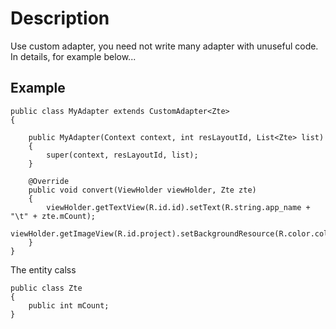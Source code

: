 # Description
Use custom adapter, you need not write many adapter with unuseful code.   
In details, for example below...

## Example

``` 
public class MyAdapter extends CustomAdapter<Zte>
{

    public MyAdapter(Context context, int resLayoutId, List<Zte> list)
    {
        super(context, resLayoutId, list);
    }

    @Override
    public void convert(ViewHolder viewHolder, Zte zte)
    {
        viewHolder.getTextView(R.id.id).setText(R.string.app_name + "\t" + zte.mCount);
        viewHolder.getImageView(R.id.project).setBackgroundResource(R.color.colorAccent);
    }
}

```

The entity calss
```
public class Zte
{
    public int mCount;
}

```
